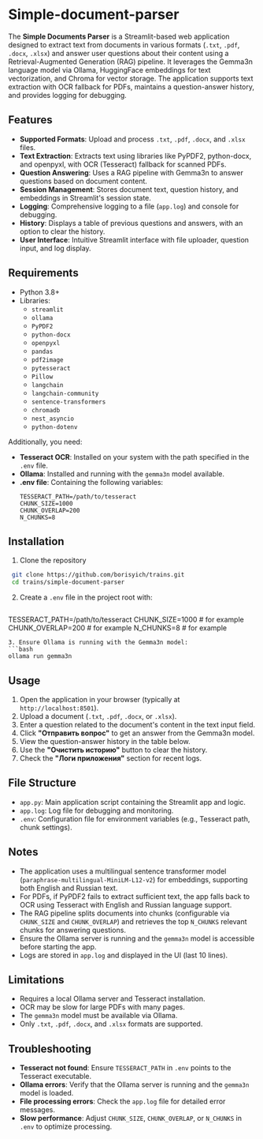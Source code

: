 # Simple-document-parser

The **Simple Documents Parser** is a Streamlit-based web application designed to extract text from documents in various formats (`.txt`, `.pdf`, `.docx`, `.xlsx`) and answer user questions about their content using a Retrieval-Augmented Generation (RAG) pipeline. It leverages the Gemma3n language model via Ollama, HuggingFace embeddings for text vectorization, and Chroma for vector storage. The application supports text extraction with OCR fallback for PDFs, maintains a question-answer history, and provides logging for debugging.

## Features
- **Supported Formats**: Upload and process `.txt`, `.pdf`, `.docx`, and `.xlsx` files.
- **Text Extraction**: Extracts text using libraries like PyPDF2, python-docx, and openpyxl, with OCR (Tesseract) fallback for scanned PDFs.
- **Question Answering**: Uses a RAG pipeline with Gemma3n to answer questions based on document content.
- **Session Management**: Stores document text, question history, and embeddings in Streamlit's session state.
- **Logging**: Comprehensive logging to a file (`app.log`) and console for debugging.
- **History**: Displays a table of previous questions and answers, with an option to clear the history.
- **User Interface**: Intuitive Streamlit interface with file uploader, question input, and log display.

## Requirements
- Python 3.8+
- Libraries:
  - `streamlit`
  - `ollama`
  - `PyPDF2`
  - `python-docx`
  - `openpyxl`
  - `pandas`
  - `pdf2image`
  - `pytesseract`
  - `Pillow`
  - `langchain`
  - `langchain-community`
  - `sentence-transformers`
  - `chromadb`
  - `nest_asyncio`
  - `python-dotenv`

Additionally, you need:
- **Tesseract OCR**: Installed on your system with the path specified in the `.env` file.
- **Ollama**: Installed and running with the `gemma3n` model available.
- **.env file**: Containing the following variables:
  ```plaintext
  TESSERACT_PATH=/path/to/tesseract
  CHUNK_SIZE=1000
  CHUNK_OVERLAP=200
  N_CHUNKS=8
  ```

## Installation
1. Clone the repository 
  ```bash
   git clone https://github.com/borisyich/trains.git
   cd trains/simple-document-parser
   ```
2. Create a `.env` file in the project root with:
   ```env
  TESSERACT_PATH=/path/to/tesseract
  CHUNK_SIZE=1000 # for example
  CHUNK_OVERLAP=200 # for example
  N_CHUNKS=8 # for example
   ```
3. Ensure Ollama is running with the Gemma3n model:
   ```bash
   ollama run gemma3n
   ```
## Usage
1. Open the application in your browser (typically at `http://localhost:8501`).
2. Upload a document (`.txt`, `.pdf`, `.docx`, or `.xlsx`).
3. Enter a question related to the document's content in the text input field.
4. Click **"Отправить вопрос"** to get an answer from the Gemma3n model.
5. View the question-answer history in the table below.
6. Use the **"Очистить историю"** button to clear the history.
7. Check the **"Логи приложения"** section for recent logs.

## File Structure
- `app.py`: Main application script containing the Streamlit app and logic.
- `app.log`: Log file for debugging and monitoring.
- `.env`: Configuration file for environment variables (e.g., Tesseract path, chunk settings).

## Notes
- The application uses a multilingual sentence transformer model (`paraphrase-multilingual-MiniLM-L12-v2`) for embeddings, supporting both English and Russian text.
- For PDFs, if PyPDF2 fails to extract sufficient text, the app falls back to OCR using Tesseract with English and Russian language support.
- The RAG pipeline splits documents into chunks (configurable via `CHUNK_SIZE` and `CHUNK_OVERLAP`) and retrieves the top `N_CHUNKS` relevant chunks for answering questions.
- Ensure the Ollama server is running and the `gemma3n` model is accessible before starting the app.
- Logs are stored in `app.log` and displayed in the UI (last 10 lines).

## Limitations
- Requires a local Ollama server and Tesseract installation.
- OCR may be slow for large PDFs with many pages.
- The `gemma3n` model must be available via Ollama.
- Only `.txt`, `.pdf`, `.docx`, and `.xlsx` formats are supported.

## Troubleshooting
- **Tesseract not found**: Ensure `TESSERACT_PATH` in `.env` points to the Tesseract executable.
- **Ollama errors**: Verify that the Ollama server is running and the `gemma3n` model is loaded.
- **File processing errors**: Check the `app.log` file for detailed error messages.
- **Slow performance**: Adjust `CHUNK_SIZE`, `CHUNK_OVERLAP`, or `N_CHUNKS` in `.env` to optimize processing.
